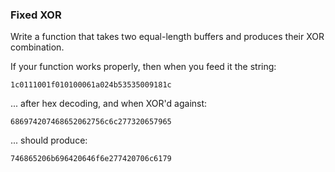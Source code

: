 ### Fixed XOR

Write a function that takes two equal-length buffers and produces their XOR
combination.

If your function works properly, then when you feed it the string:

    
    
    1c0111001f010100061a024b53535009181c

... after hex decoding, and when XOR'd against:

    
    
    686974207468652062756c6c277320657965

... should produce:

    
    
    746865206b696420646f6e277420706c6179
